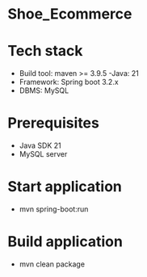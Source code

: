 # Shoe_Ecommerce
 # Tech stack
 - Build tool: maven >= 3.9.5
 -Java: 21
 - Framework: Spring boot 3.2.x
 - DBMS: MySQL
 # Prerequisites
 - Java SDK 21
 - MySQL server

 # Start application
 - mvn spring-boot:run
 # Build application
 - mvn clean package
